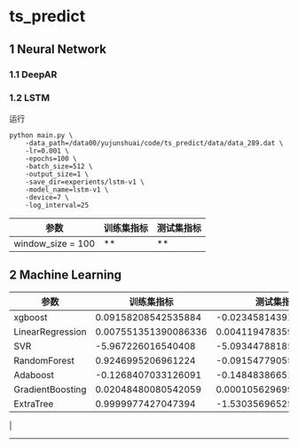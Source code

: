 # ts_predict

## 1 Neural Network

### 1.1 DeepAR

### 1.2 LSTM

运行
```
python main.py \
    -data_path=/data00/yujunshuai/code/ts_predict/data/data_289.dat \
    -lr=0.001 \
    -epochs=100 \
    -batch_size=512 \
    -output_size=1 \
    -save_dir=experients/lstm-v1 \
    -model_name=lstm-v1 \
    -device=7 \
    -log_interval=25
```

|  参数   | 训练集指标  | 测试集指标  |
|  ----  | ----  | --- |
| window_size = 100 | ** | ** | 


## 2 Machine Learning


|  参数   | 训练集指标  | 测试集指标  |
|  ----  | ----  | --- |
| xgboost | 0.09158208542535884 | -0.02345814391564982 | 
| LinearRegression | 0.007551351390086336 | 0.0041194783593629936 | 
| SVR | -5.967226016540408 | -5.093447881856339 | 
| RandomForest | 0.9246995206961224 | -0.09154779055053286 |
| Adaboost | -0.1268407033126091 | -0.14848386651548573 |
| GradientBoosting | 0.02048480080542059 | 0.00010562969933525235 |
| ExtraTree | 0.9999977427047394 | -1.53035696525583 |
| 

****
